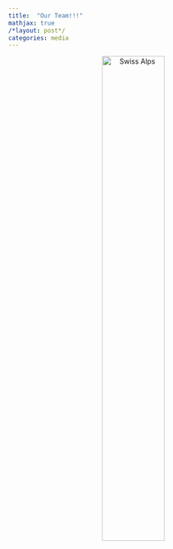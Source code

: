 ```yaml
---
title:  "Our Team!!!"
mathjax: true
/*layout: post*/
categories: media
---
```


<div style="text-align: center;">
  <img src="https://raw.githubusercontent.com/VedaVangala/VedaVangala.github.io/main/lab_mem.jpg" 
       alt="Swiss Alps" 
       style="width: 50%; height: 50%;">
</div>





